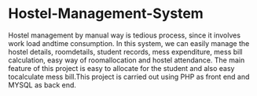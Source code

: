 # Hostel-Management-System
Hostel management by manual way is tedious process, since it involves work load andtime consumption. 
In this system, we can easily manage the hostel details, roomdetails, student records, mess expenditure, mess bill calculation, easy way of roomallocation and hostel attendance.
The main feature of this project is easy to allocate for the student and also easy tocalculate mess bill.This project is carried out using PHP as front end and MYSQL as back end.
